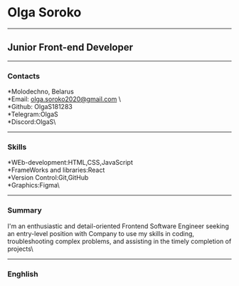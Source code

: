 # Olga Soroko

***

## Junior Front-end Developer

***

### Contacts

*Molodechno, Belarus\
*Email: olga.soroko2020@gmail.com   \       
*Github: OlgaS181283\
*Telegram:OlgaS\
*Discord:OlgaS\

***

### Skills

*WEb-development:HTML,CSS,JavaScript\
*FrameWorks and libraries:React\
*Version Control:Git,GitHub\
*Graphics:Figma\

***

### Summary

I'm an enthusiastic and detail-oriented Frontend Software Engineer seeking an entry-level position with Company to use my skills in coding, troubleshooting complex problems, and assisting in the timely completion of projects\

***

### Enghlish


